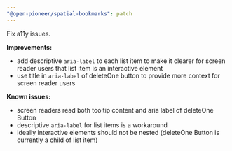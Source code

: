 ```yaml
---
"@open-pioneer/spatial-bookmarks": patch
---
```


Fix a11y issues.

**Improvements:**

- add descriptive `aria-label` to each list item to make it clearer for screen reader users that list item is an interactive element
- use title in `aria-label` of deleteOne button to provide more context for screen reader users

**Known issues:**

- screen readers read both tooltip content and aria label of deleteOne Button
- descriptive `aria-label` for list items is a workaround
- ideally interactive elements should not be nested (deleteOne Button is currently a child of list item)
